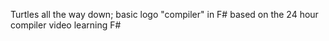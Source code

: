 Turtles all the way down; basic logo "compiler" in F#
based on the 24 hour compiler video learning F#

